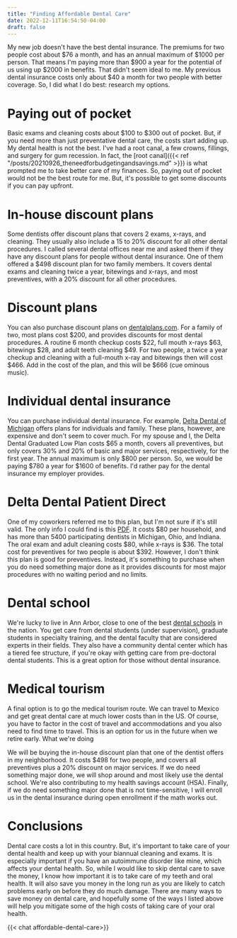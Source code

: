 ```yaml
---
title: "Finding Affordable Dental Care"
date: 2022-12-11T16:54:50-04:00
draft: false
---
```


My new job doesn't have the best dental insurance. The premiums for two people cost about $76 a month, and has an annual maximum of $1000 per person. That means I'm paying more than $900 a year for the potential of us using up $2000 in benefits. That didn't seem ideal to me. My previous dental insurance costs only about $40 a month for two people with better coverage. So, I did what I do best: research my options. 

# Paying out of pocket

Basic exams and cleaning costs about $100 to $300 out of pocket. But, if you need more than just preventative dental care, the costs start adding up. My dental health is not the best. I've had a root canal, a few crowns, fillings, and surgery for gum recession. In fact, the [root canal]({{< ref "/posts/20210926_theneedforbudgetingandsavings.md" >}}) is what prompted me to take better care of my finances. So, paying out of pocket would not be the best route for me. But, it's possible to get some discounts if you can pay upfront. 

# In-house discount plans
Some dentists offer discount plans that covers 2 exams, x-rays, and cleaning. They usually also include a 15 to 20% discount for all other dental procedures. I called several dental offices near me and asked them if they have any discount plans for people without dental insurance. One of them offered a $498 discount plan for two family members. It covers dental exams and cleaning twice a year, bitewings and x-rays, and most preventives, with a 20% discount for all other procedures.

# Discount plans
You can also purchase discount plans on [dentalplans.com](http://dentalplans.com/). For a family of two, most plans cost $200, and provides discounts for most dental procedures. A routine 6 month checkup costs $22, full mouth x-rays $63, bitewings $28, and adult teeth cleaning $49. For two people, a twice a year checkup and cleaning with a full-mouth x-ray and bitewings then will cost $466. Add in the cost of the plan, and this will be $666 (cue ominous music).

# Individual dental insurance
You can purchase individual dental insurance. For example, [Delta Dental of Michigan](https://www.deltadentalmi.com/Member/Plans) offers plans for individuals and family. These plans, however, are expensive and don't seem to cover much. For my spouse and I, the Delta Dental Graduated Low Plan costs $65 a month, covers all preventives, but only covers 30% and 20% of basic and major services, respectively, for the first year. The annual maximum is only $800 per person. So, we would be paying $780 a year for $1600 of benefits. I'd rather pay for the dental insurance my employer provides. 

# Delta Dental Patient Direct
One of my coworkers referred me to this plan, but I'm not sure if it's still valid. The only info I could find is this [PDF](https://www.deltadentalmi.com/getmedia/f24fccb6-8b9f-4af3-aeab-966532d36b38/FLI-6139-PRNT_Patient_Direct_Flier.aspx). It costs $80 per household, and has more than 5400 participating dentists in Michigan, Ohio, and Indiana. The oral exam and adult cleaning costs $80, while x-rays is $36. The total cost for preventives for two people is about $392. However, I don't think this plan is good for preventives. Instead, it's something to purchase when you do need something major done as it provides discounts for most major procedures with no waiting period and no limits. 

# Dental school
We're lucky to live in Ann Arbor, close to one of the best [dental schools](https://dent.umich.edu/) in the nation. You get care from dental students (under supervision), graduate students in specialty training, and the dental faculty that are considered experts in their fields. They also have a community dental center which has a tiered fee structure, if you're okay with getting care from pre-doctoral dental students. This is a great option for those without dental insurance.

# Medical tourism
A final option is to go the medical tourism route. We can travel to Mexico and get great dental care at much lower costs than in the US. Of course, you have to factor in the cost of travel and accommodations and you also need to find time to travel. This is an option for us in the future when we retire early.
What we're doing

We will be buying the in-house discount plan that one of the dentist offers in my neighborhood. It costs $498 for two people, and covers all preventives plus a 20% discount on major services. If we do need something major done, we will shop around and most likely use the dental school. We're also contributing to my health savings account (HSA). Finally, if we do need something major done that is not time-sensitive, I will enroll us in the dental insurance during open enrollment if the math works out. 

# Conclusions
Dental care costs a lot in this country. But, it's important to take care of your dental health and keep up with your biannual cleaning and exams. It is especially important if you have an autoimmune disorder like mine, which affects your dental health. So, while I would like to skip dental care to save the money, I know how important it is to take care of my teeth and oral health. It will also save you money in the long run as you are likely to catch problems early on before they do much damage. There are many ways to save money on dental care, and hopefully some of the ways I listed above will help you mitigate some of the high costs of taking care of your oral health.

{{< chat affordable-dental-care>}}
